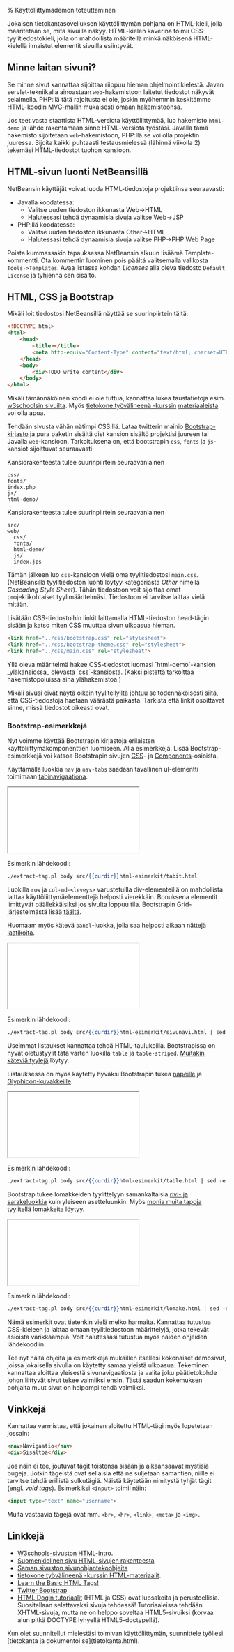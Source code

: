 % Käyttöliittymädemon toteuttaminen
<!-- order: 11 -->
<!-- addHeaderNavigation -->
<!-- tags: viikko2 -->

Jokaisen tietokantasovelluksen käyttöliittymän pohjana on HTML-kieli,
jolla määritetään se, mitä sivuilla näkyy. HTML-kielen kaverina 
toimii CSS-tyylitiedostokieli, jolla on mahdollista määritellä minkä näköisenä
HTML-kielellä ilmaistut elementit sivuilla esiintyvät.

## Minne laitan sivuni?

Se minne sivut kannattaa sijoittaa riippuu hieman ohjelmointikielestä.
Javan servlet-tekniikalla ainoastaan `web`-hakemistoon laitetut
tiedostot näkyvät selaimella. PHP:llä tätä rajoitusta ei ole,
joskin myöhemmin keskitämme HTML-koodin MVC-mallin mukaisesti omaan hakemistoonsa.

Jos teet vasta staattista HTML-versiota käyttöliittymää,
luo hakemisto `html-demo` ja lähde rakentamaan sinne HTML-versiota työstäsi. 
Javalla tämä hakemisto sijoitetaan `web`-hakemistoon, PHP:llä se voi olla projektin juuressa.
Sijoita kaikki puhtaasti testausmielessä (lähinnä viikolla 2) tekemäsi HTML-tiedostot tuohon kansioon.

## HTML-sivun luonti NetBeansillä

NetBeansin käyttäjät voivat luoda HTML-tiedostoja projektiinsa seuraavasti:

* Javalla koodatessa:
    * Valitse uuden tiedoston ikkunasta Web->HTML
    * Halutessasi tehdä dynaamisia sivuja valitse Web->JSP
* PHP:llä koodatessa:
    * Valitse uuden tiedoston ikkunasta Other->HTML
    * Halutessasi tehdä dynaamisia sivuja valitse PHP->PHP Web Page

Poista kummassakin tapauksessa NetBeansin alkuun lisäämä Template-kommentti.
Ota kommentin luominen pois päältä valitsemalla valikosta `Tools->Templates`.
Avaa listassa kohdan _Licenses_ alla oleva tiedosto `Default License` ja tyhjennä sen sisältö.

## HTML, CSS ja Bootstrap

Mikäli loit tiedostosi NetBeansillä näyttää se suurinpiirtein tältä:

~~~~HTML
<!DOCTYPE html>
<html>
    <head>
        <title></title>
        <meta http-equiv="Content-Type" content="text/html; charset=UTF-8">
    </head>
    <body>
        <div>TODO write content</div>
    </body>
</html>
~~~~

Mikäli tämännäköinen koodi ei ole tuttua, kannattaa lukea taustatietoja
esim. [w3schoolsin sivuilta](http://w3schools.com/html/html_intro.asp).
Myös [tietokone työvälineenä -kurssin](https://blogs.helsinki.fi/tyovaline-2013/tehtavat/)
[materiaaleista](https://docs.google.com/document/d/1GhmkqP86f1q4tYIP6EsxXAnM6Ntlc0SiUcitWC3RcoE/pub) voi olla apua.

Tehdään sivusta vähän nätimpi CSS:llä. Lataa twitterin mainio [Bootstrap-kirjasto](http://getbootstrap.com/)
ja pura paketin sisältä dist kansion sisältö projektisi juureen tai Javalla `web`-kansioon.
Tarkoituksena on, että bootstrapin `css`, `fonts` ja `js`-kansiot
sijoittuvat seuraavasti: 

<tabs>
<tab title="Bootstrap PHP-projektissa">

Kansiorakenteesta tulee suurinpiirtein seuraavanlainen

```
css/
fonts/
index.php
js/
html-demo/
```

</tab>
<tab title="Bootstrap Java-projektissa">

Kansiorakenteesta tulee suurinpiirtein seuraavanlainen

```
src/
web/
  css/
  fonts/
  html-demo/
  js/
  index.jps
```
</tab>
</tabs>

Tämän jälkeen luo `css`-kansioon vielä oma tyylitiedostosi `main.css`. (NetBeansillä tyylitiedoston luonti löytyy kategoriasta _Other_ nimellä _Cascading Style Sheet_). Tähän tiedostoon voit sijoittaa omat projektikohtaiset tyylimääritelmäsi. 
Tiedostoon ei tarvitse laittaa vielä mitään.

Lisätään CSS-tiedostoihin linkit laittamalla HTML-tiedoston head-tägin sisään ja
katso miten CSS muuttaa sivun ulkoasua hieman.

~~~HTML
<link href="../css/bootstrap.css" rel="stylesheet">
<link href="../css/bootstrap-theme.css" rel="stylesheet">
<link href="../css/main.css" rel="stylesheet">
~~~

<alert>
Yllä oleva määritelmä hakee CSS-tiedostot luomasi `html-demo`-kansion _yläkansiossa_ olevasta `css`-kansiosta. (Kaksi pistettä tarkoittaa hakemistopoluissa aina ylähakemistoa.)

Mikäli sivusi eivät näytä oikein tyylitellyiltä johtuu se todennäköisesti siitä, 
että CSS-tiedostoja haetaan väärästä paikasta.
Tarkista että linkit osoittavat sinne, missä tiedostot oikeasti ovat.
</alert>

### Bootstrap-esimerkkejä

Nyt voimme käyttää Bootstrapin kirjastoja erilaisten käyttöliittymäkomponenttien luomiseen. Alla esimerkkejä.
Lisää Bootstrap-esimerkkejä voi katsoa Bootstrapin sivujen [CSS](http://getbootstrap.com/css/)- ja [Components](http://getbootstrap.com/components/)-osioista.

<tabs>
<tab title="Tabinavigaatio">

Käyttämällä luokkia `nav` ja `nav-tabs` saadaan tavallinen ul-elementti toimimaan [tabinavigaationa](http://getbootstrap.com/components/#nav).

<iframe src="{{rootdir}}src/{{curdir}}html-esimerkit/tabit.html" ></iframe>

Esimerkin lähdekoodi:

~~~~ {.html execute=bash type=block}
./extract-tag.pl body src/{{curdir}}html-esimerkit/tabit.html
~~~~

</tab>
<tab title="Sivunavigaatio">

Luokilla `row` ja `col-md-<leveys>` varustetuilla div-elementeillä on mahdollista laittaa 
käyttöliittymäelementtejä helposti vierekkäin. Bonuksena elementit limittyvät
päällekkäisiksi jos sivulta loppuu tila. Bootstrapin Grid-järjestelmästä lisää [täältä](http://getbootstrap.com/css/#grid).

Huomaam myös kätevä `panel`-luokka, jolla saa helposti aikaan nättejä [laatikoita](http://getbootstrap.com/components/#panels).

<iframe src="{{rootdir}}src/{{curdir}}html-esimerkit/sivunavi.html" ></iframe>

Esimerkin lähdekoodi:

~~~~ {.html execute=bash type=block}
./extract-tag.pl body src/{{curdir}}html-esimerkit/sivunavi.html | sed -e s/-xs-/-md-/g 
~~~~

</tab>
<tab title="Listaus">

Useimmat listaukset kannattaa tehdä HTML-taulukoilla. 
Bootstrapissa on hyvät oletustyylit tätä varten luokilla `table` ja `table-striped`.
[Muitakin käteviä tyylejä](http://getbootstrap.com/css/#tables) löytyy.

Listauksessa on myös käytetty hyväksi Bootstrapin tukea [napeille](http://getbootstrap.com/css/#buttons) ja [Glyphicon-kuvakkeille](http://getbootstrap.com/components/#glyphicons).

<iframe src="{{rootdir}}src/{{curdir}}html-esimerkit/table.html" ></iframe>

Esimerkin lähdekoodi:

~~~~ {.html execute=bash type=block}
./extract-tag.pl body src/{{curdir}}html-esimerkit/table.html | sed -e s/-xs-/-md-/g 
~~~~

</tab>
<tab title="Lomake">

Bootstrap tukee lomakkeiden tyylittelyyn samankaltaisia [rivi- ja sarakeluokkia](http://getbootstrap.com/css/#forms-horizontal) kuin yleiseen asetteluunkin.
Myös [monia muita tapoja](http://getbootstrap.com/css/#forms) tyylitellä lomakkeita löytyy.

<iframe src="{{rootdir}}src/{{curdir}}html-esimerkit/lomake.html" ></iframe>

Esimerkin lähdekoodi:

~~~~ {.html execute=bash type=block}
./extract-tag.pl body src/{{curdir}}html-esimerkit/lomake.html | sed -e s/-xs-/-md-/g 
~~~~

</tab>
</tabs>

Nämä esimerkit ovat tietenkin vielä melko harmaita. Kannattaa tutustua CSS-kieleen ja laittaa
omaan tyylitiedostoon määrittelyjä, jotka tekevät asioista värikkäämpiä.
Voit halutessasi tutustua myös näiden ohjeiden lähdekoodiin.

Tee nyt näitä ohjeita ja esimerkkejä mukaillen itsellesi kokonaiset demosivut, joissa jokaisella sivulla on käytetty samaa
yleistä ulkoasua. 
Tekeminen kannattaa aloittaa yleisestä sivunavigaatiosta ja valita joku päätietokohde johon liittyvät sivut tekee valmiiksi ensin.
Tästä saadun kokemuksen pohjalta muut sivut on helpompi tehdä valmiiksi.

## Vinkkejä

Kannattaa varmistaa, että jokainen aloitettu HTML-tägi myös lopetetaan jossain:

```html
<nav>Navigaatio</nav>
<div>Sisältöä</div>
```

Jos näin ei tee, joutuvat tägit toistensa sisään ja aikaansaavat mystisiä bugeja.
Jotkin tägeistä ovat sellaisia että ne suljetaan samantien, niille ei tarvitse tehdä
erillistä sulkutägiä. Näistä käytetään nimitystä tyhjät tägit (engl. *void tags*).
Esimerkiksi `<input>` toimii näin:

```html
<input type="text" name="username">
```

Muita vastaavia tägejä ovat mm. `<br>`, `<hr>`, `<link>`, `<meta>` ja `<img>`.

## Linkkejä

* [W3schools-sivuston HTML-intro](http://w3schools.com/html/html_intro.asp).
* [Suomenkielinen sivu HTML-sivujen rakenteesta](http://salakapakka.net/oppaat/html-ja-css-opas/html_opas_dokumentti.php#dokumentin_rakenne)
* [Saman sivuston sivupohjantekoohjeita](http://salakapakka.net/oppaat/html-ja-css-opas/sivupohjaopas.php)
* [tietokone työvälineenä -kurssin HTML-materiaalit](https://docs.google.com/document/d/1GhmkqP86f1q4tYIP6EsxXAnM6Ntlc0SiUcitWC3RcoE/pub).
* [Learn the Basic HTML Tags!](http://www.htmlgoodies.com/primers/html/article.php/3478151)
* [Twitter Bootstrap](http://getbootstrap.com/)
* [HTML Dogin tutoriaalit](http://www.htmldog.com/) (HTML ja CSS) ovat lupsakoita ja perusteellisia. Suositellaan selattavaksi sivuja tehdessä! Tutoriaaleissa tehdään XHTML-sivuja, mutta ne on helppo soveltaa HTML5-sivuiksi (korvaa alun pitkä DOCTYPE lyhyellä HTML5-doctypellä).

<next>
Kun olet suunnitellut mielestäsi toimivan käyttöliittymän, 
suunnittele työllesi [tietokanta ja dokumentoi se](tietokanta.html).
</next>
